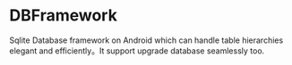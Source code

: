 # DBFramework
Sqlite Database framework on Android which can handle table hierarchies elegant and efficiently。It support upgrade database  seamlessly too.
